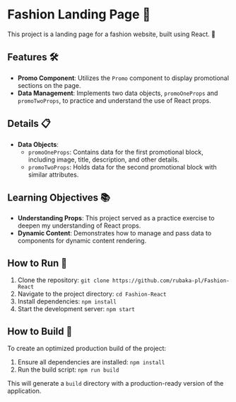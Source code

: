 # Fashion Landing Page 🌟

This project is a landing page for a fashion website, built using React. 🎨

## Features 🛠️

- **Promo Component**: Utilizes the `Promo` component to display promotional sections on the page.
- **Data Management**: Implements two data objects, `promoOneProps` and `promoTwoProps`, to practice and understand the use of React props.

## Details 📋

- **Data Objects**: 
  - `promoOneProps`: Contains data for the first promotional block, including image, title, description, and other details.
  - `promoTwoProps`: Holds data for the second promotional block with similar attributes.

## Learning Objectives 📚

- **Understanding Props**: This project served as a practice exercise to deepen my understanding of React props.
- **Dynamic Content**: Demonstrates how to manage and pass data to components for dynamic content rendering.

## How to Run 🚀

1. Clone the repository: `git clone https://github.com/rubaka-pl/Fashion-React`
2. Navigate to the project directory: `cd Fashion-React`
3. Install dependencies: `npm install`
4. Start the development server: `npm start`


## How to Build 🔨

To create an optimized production build of the project:

1. Ensure all dependencies are installed: `npm install`
2. Run the build script: `npm run build`

This will generate a `build` directory with a production-ready version of the application.
